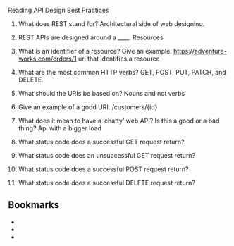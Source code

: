 Reading
API Design Best Practices

1. What does REST stand for?
Architectural side of web designing.

2. REST APIs are designed around a ____.
Resources

3. What is an identifier of a resource? Give an example.
https://adventure-works.com/orders/1 uri that identifies a resource

4. What are the most common HTTP verbs?
GET, POST, PUT, PATCH, and DELETE.

5. What should the URIs be based on?
Nouns and not verbs

6. Give an example of a good URI.
/customers/{id}

7. What does it mean to have a ‘chatty’ web API? Is this a good or a bad thing?
Api with a bigger load

8. What status code does a successful GET request return?

9. What status code does an unsuccessful GET request return?

10. What status code does a successful POST request return?

11. What status code does a successful DELETE request return?

## Bookmarks

- 

- 

- 
